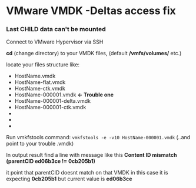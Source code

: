 # VMware VMDK -Deltas access fix
### Last CHILD data can't be mounted

Connect to VMware Hypervisor via SSH

**cd** (change directory) to your VMDK files, (default **/vmfs/volumes/** etc.)

locate your files structure like:

* HostName.vmdk
* HostName-flat.vmdk
* HostName-ctk.vmdk
* HostName-000001.vmdk  **<- Trouble one**
* HostName-000001-delta.vmdk
* HostName-000001-ctk.vmdk
* 
* 
* 

Run vmkfstools command: `vmkfstools -e -v10 HostName-000001.vmdk` (..and point to your trouble .vmdk)

In output result find a line with message like this **Content ID mismatch (parentCID ed06b3ce != 0cb205b1)**

it point that parentCID doesnt match on that VMDK in this case it is expecting **0cb205b1** but current value is **ed06b3ce**
